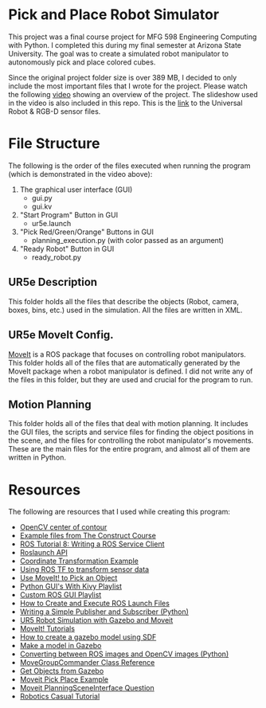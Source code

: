 # Pick and Place Robot Simulator
This project was a final course project for MFG 598 Engineering Computing with Python. I completed this during my final semester at Arizona State University. 
The goal was to create a simulated robot manipulator to autonomously pick and place colored cubes.   

Since the original project folder size is over 389 MB, I decided to only include the most important files that I wrote for the project. 
Please watch the following [video](https://youtu.be/n7RodV7La_Q?si=BEohMkQgAHpVznBQ) showing an overview of the project. The slideshow used in the video is also included in this repo. This is the [link](https://bitbucket.org/theconstructcore/ur_workshop/src/master/) to the Universal Robot & RGB-D sensor files.

# File Structure
The following is the order of the files executed when running the program (which is demonstrated in the video above):
1) The graphical user interface (GUI)
   - gui.py
   - gui.kv
3) "Start Program" Button in GUI
   - ur5e.launch
4) "Pick Red/Green/Orange" Buttons in GUI
   - planning_execution.py (with color passed as an argument)
5) "Ready Robot" Button in GUI
   - ready_robot.py

## UR5e Description
This folder holds all the files that describe the objects (Robot, camera, boxes, bins, etc.) used in the simulation. All the files are written in XML.

## UR5e MoveIt Config.
[MoveIt](https://moveit.ros.org/) is a ROS package that focuses on controlling robot manipulators. This folder holds all of the files that are automatically generated by the MoveIt package when a robot manipulator is defined. I did not write any of the files in this folder, but they are used and crucial for the program to run.  

## Motion Planning
This folder holds all of the files that deal with motion planning. It includes the GUI files, the scripts and service files for finding the object positions in the scene, and the files for controlling the robot manipulator's movements. These are the main files for the entire program, and almost all of them are written in Python.

# Resources
The following are resources that I used while creating this program:
- [OpenCV center of contour](https://pyimagesearch.com/2016/02/01/opencv-center-of-contour/)
- [Example files from The Construct Course](https://www.theconstructsim.com/robotigniteacademy_learnros/ros-courses-library/ros-manipulation-in-5-days/)
- [ROS Tutorial 8: Writing a ROS Service Client](https://youtu.be/Dd3K1QYkvU0)
- [Roslaunch API](http://wiki.ros.org/roslaunch/API%20Usage)
- [Coordinate Transformation Example](http://wiki.ros.org/tf/Tutorials/Writing%20a%20tf%20listener%20%28Python%29)
- [Using ROS TF to transform sensor data](https://www.youtube.com/live/dBATvRhvGRI?feature=share)
- [Use MoveIt! to Pick an Object](https://youtu.be/ySceuKCS5mE)
- [Python GUI's With Kivy Playlist](https://youtube.com/playlist?list=PLCC34OHNcOtpz7PJQ7Tv7hqFBP_xDDjqg)
- [Custom ROS GUI Playlist](https://youtube.com/playlist?list=PLc9TulxKLRCzLpP36NMie-zXpOwM_q5cR)
- [How to Create and Execute ROS Launch Files](https://automaticaddison.com/how-to-create-and-execute-ros-launch-files/)
- [Writing a Simple Publisher and Subscriber (Python)](http://wiki.ros.org/ROS/Tutorials/WritingPublisherSubscriber%28python%29)
- [UR5 Robot Simulation with Gazebo and Moveit](https://youtu.be/ayp87SjrwPc)
- [MoveIt! Tutorials](https://ros-planning.github.io/moveit_tutorials/)
- [How to create a gazebo model using SDF](https://www.theconstructsim.com/gazebo-5-minutes-004-create-gazebo-model-using-sdf/)
- [Make a model in Gazebo](https://classic.gazebosim.org/tutorials?tut=build_model)
- [Converting between ROS images and OpenCV images (Python)](http://wiki.ros.org/cv_bridge/Tutorials/ConvertingBetweenROSImagesAndOpenCVImagesPython)
- [MoveGroupCommander Class Reference](http://docs.ros.org/en/jade/api/moveit_commander/html/classmoveit__commander_1_1move__group_1_1MoveGroupCommander.html#a6cc78d7bf6c8c400b4977f886c36a0d6)
- [Get Objects from Gazebo](https://answers.ros.org/question/261782/how-to-use-getmodelstate-service-from-gazebo-in-python/)
- [Moveit Pick Place Example](https://github.com/dabarov/moveit-pick-place-python)
- [Moveit PlanningSceneInterface Question](https://answers.ros.org/question/209030/moveit-planningsceneinterface-addbox-not-showing-in-rviz/)
- [Robotics Casual Tutorial](https://roboticscasual.com/ros-tutorial-how-to-use-a-depth-camera-with-moveit-for-collision-avoidance/)
